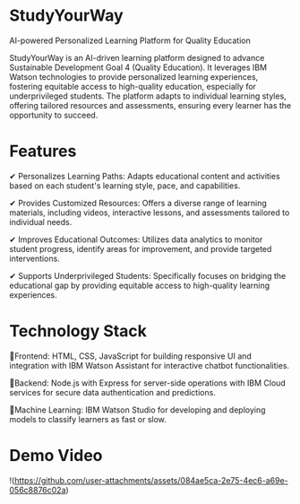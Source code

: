 # StudyYourWay
AI-powered Personalized Learning  Platform for Quality Education


StudyYourWay is an AI-driven learning platform designed to advance Sustainable Development Goal 4 (Quality Education). It leverages IBM Watson technologies to provide personalized learning experiences, fostering equitable access to high-quality education, especially for underprivileged students. The platform adapts to individual learning styles, offering tailored resources and assessments, ensuring every learner has the opportunity to succeed.


# Features
✔ Personalizes Learning Paths: Adapts educational content and activities based on each student's learning style, pace, and capabilities.

✔ Provides Customized Resources: Offers a diverse range of learning materials, including videos, interactive lessons, and assessments tailored to individual needs.

✔ Improves Educational Outcomes: Utilizes data analytics to monitor student progress, identify areas for improvement, and provide targeted interventions.

✔ Supports Underprivileged Students: Specifically focuses on bridging the educational gap by providing equitable access to high-quality learning experiences.


# Technology Stack
📌Frontend: HTML, CSS, JavaScript for building responsive UI and integration with IBM Watson Assistant for interactive chatbot functionalities.

📌Backend: Node.js with Express for server-side operations with IBM Cloud services for secure data authentication and predictions.

📌Machine Learning: IBM Watson Studio for developing and deploying models to classify learners as fast or slow.


# Demo Video
!(https://github.com/user-attachments/assets/084ae5ca-2e75-4ec6-a69e-056c8876c02a)

